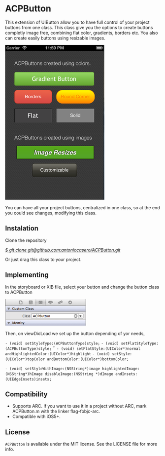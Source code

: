 # ACPButton

This extension of UIButton allow you to have full control of your project buttons from one class. This class give you the options to create buttons completly image free, combining flat color, gradients, borders etc. You also can create easily buttons using resizable images.

![](Screen%20Shot%202013-07-16%20at%2011.59.36%20PM.png)

You can have all your project buttons, centralized in one class, so at the end you could see changes, modifying this class.

## Instalation

Clone the repository

[*$ git clone git@github.com:antoniocasero/ACPButton.git*]()

Or just drag this class to your project. 


## Implementing

In the storyboard or XIB file, select your button and change the button class to ACPButton 

![](Screen%20Shot%202013-07-16%20at%2011.05.16%20PM.png)

Then, on viewDidLoad we set up the button depending of yor needs,

`- (void) setStyleType:(ACPButtonType)style;`
`- (void) setFlatStyleType:(ACPButtonType)style;`
\`\`
`- (void) setFlatStyle:(UIColor*)normal andHighlightedColor:(UIColor*)highlight`
`- (void) setStyle:(UIColor*)topColor andBottomColor:(UIColor*)bottomColor;`

`- (void) setStyleWithImage:(NSString*)image highlightedImage:(NSString*)hImage disableImage:(NSString *)dImage andInsets:(UIEdgeInsets)insets;`


## Compatibility

- Supports ARC. If you want to use it in a project without ARC, mark ACPButton.m with the linker flag-fobjc-arc.
- Compatible with iOS5+.

## License

`ACPButton` is available under the MIT license. See the LICENSE file for more info.












[1]:	Screen%20Shot%202013-07-16%20at%2011.59.36%20PM.png
[2]:	Screen%20Shot%202013-07-16%20at%2011.05.16%20PM.png
